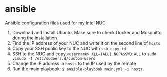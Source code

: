 # ansible
Ansible configuration files used for my Intel NUC

1. Download and install Ubuntu. Make sure to check Docker and Mosquitto during the installation
1. Find the IP address of your NUC and write it on the second line of `hosts`
1. Copy your SSH public key to the NUC with `ssh-copy-id`
1. SSH to the NUC and copy `<username> ALL=(ALL) NOPASSWD:ALL` to `sudo visudo -f /etc/sudoers.d/custom-users`
1. Change the IP address in `hosts` to the IP used by the remote
1. Run the main playbook: `$ ansible-playbook main.yml -i hosts`
